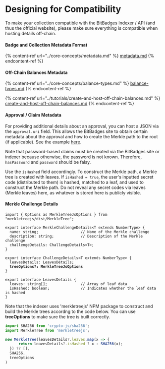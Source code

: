 # Designing for Compatibility

To make your collection compatible with the BitBadges Indexer / API (and thus the official website), please make sure everything is compatible when hosting details off-chain.

#### Badge and Collection Metadata Format

{% content-ref url="../core-concepts/metadata.md" %}
[metadata.md](../core-concepts/metadata.md)
{% endcontent-ref %}

#### Off-Chain Balances Metadata

{% content-ref url="../core-concepts/balance-types.md" %}
[balance-types.md](../core-concepts/balance-types.md)
{% endcontent-ref %}

{% content-ref url="../tutorials/create-and-host-off-chain-balances.md" %}
[create-and-host-off-chain-balances.md](../tutorials/create-and-host-off-chain-balances.md)
{% endcontent-ref %}

#### Approval / Claim Metadata

For providing additional details about an approval, you can host a JSON via the `approval.uri` field. This allows the BitBadges site to obtain certain metadata about the approval and how to create the Merkle path to the root (if applicable). See the example [here](https://bafybeid7cu3dw6trqapreli2myjj4g7uz7d7nwwiyx66yr2hanrxxtu5te.ipfs.dweb.link/).

Note that password-based claims must be created via the BitBadges site or indexer because otherwise, the password is not known. Therefore, `hasPassword` and `password` should be falsy.

Use the `isHashed` field accordingly. To construct the Merkle path, a Merkle tree is created with leaves. If `isHashed = true`, the user's inputted secret code (distributed to them) is hashed, matched to a leaf, and used to construct the Merkle path. Do not reveal any secret codes via leaves (Merkle leaves) here, as whatever is stored here is publicly visible.

#### Merkle Challenge Details

<pre class="language-typescript"><code class="lang-typescript">import { Options as MerkleTreeJsOptions } from "merkletreejs/dist/MerkleTree";

export interface MerkleChallengeDetails&#x3C;T extends NumberType> {
  name: string;                   // Name of the Merkle challenge
  description: string;            // Description of the Merkle challenge
  challengeDetails: ChallengeDetails&#x3C;T>;
}

export interface ChallengeDetails&#x3C;T extends NumberType> {
  leavesDetails: LeavesDetails;
<strong>  treeOptions?: MerkleTreeJsOptions 
</strong>}

export interface LeavesDetails {
  leaves: string[];               // Array of leaf data
  isHashed: boolean;              // Indicates whether the leaf data is hashed
}
</code></pre>

Note that the indexer uses 'merkletreejs' NPM package to construct and build the Merkle trees accordng to the code below. You can use **treeOptions** to make sure the tree is built correctly.

```typescript
import SHA256 from 'crypto-js/sha256';
import MerkleTree from 'merkletreejs';

new MerkleTree(leavesDetails?.leaves.map(x => {
      return leavesDetails?.isHashed ? x : SHA256(x);
  }) ?? [],
  SHA256,
  treeOptions
)
```
